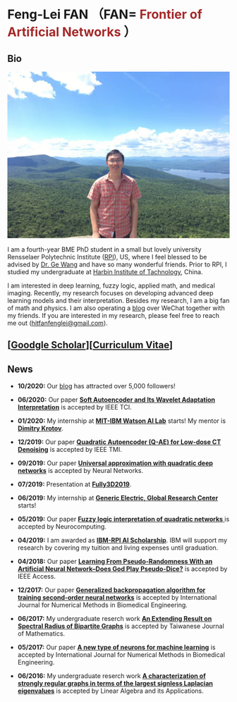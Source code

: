 Feng-Lei FAN （FAN=<span style="color:brown;"> Frontier of Artificial Networks </span>）
============

Bio
---------

<img src="./biography.jpg" alt="" class="inline"/>


I am a fourth-year BME PhD student in a small but lovely university Rensselaer Polytechnic Institute ([RPI](https://www.rpi.edu/)), US, where I feel blessed to be advised by [Dr. Ge Wang](https://biotech.rpi.edu/centers/bic/people/faculty/ge-wang) and have so many wonderful friends. Prior to RPI, I studied my undergraduate at [Harbin Institute of Tachnology](http://en.hit.edu.cn/), China. 

I am interested in deep learning, fuzzy logic, applied math, and medical imaging. Recently, my research focuses on developing advanced deep learning models and their interpretation. Besides my research, I am a big fan of math and physics. I am also operating a [blog](https://www.ershicimi.com/a/RjleG2QD) over WeChat together with my friends. If you are interested in my research, please feel free to reach me out (hitfanfenglei@gmail.com). 



[<span style="color:brown;">[Goodgle Scholar](https://scholar.google.com/citations?user=YPmyK2wAAAAJ&hl=en)</span>][<span style="color:brown;">[Curriculum Vitae](https://github.com/FengleiFan/Feng-Lei.Fan.github.io/blob/gh-pages/MyResume.pdf)</span>]
----------

News
----------
* **10/2020:** Our [blog](https://www.ershicimi.com/a/RjleG2QD) has attracted over 5,000 followers!

* **06/2020:** Our paper [**Soft Autoencoder and Its Wavelet Adaptation Interpretation**](https://ieeexplore.ieee.org/document/9162438) is accepted by IEEE TCI.

* **01/2020:** My internship at [**MIT-IBM Watson AI Lab**](https://mitibmwatsonailab.mit.edu/) starts! My mentor is [**Dimitry Krotov**](https://researcher.watson.ibm.com/researcher/view.php?person=ibm-krotov).

* **12/2019:** Our paper [**Quadratic Autoencoder (Q-AE) for Low-dose CT Denoising**](https://ieeexplore.ieee.org/abstract/document/8946589) is accepted by IEEE TMI.

* **09/2019:** Our paper [**Universal approximation with quadratic deep networks**](https://www.sciencedirect.com/science/article/pii/S0893608020300095) is accepted by Neural Networks.


* **07/2019:** Presentation at [**Fully3D2019**](https://www.med.upenn.edu/fully3d/).

* **06/2019:** My internship at [**Generic Electric, Global Research Center**](https://www.ge.com/research/) starts!

* **05/2019:** Our paper [**Fuzzy logic interpretation of quadratic networks**
](https://www.sciencedirect.com/science/article/pii/S0925231219312615) is accepted by Neurocomputing.

* **04/2019:** I am awarded as [**IBM-RPI AI Scholarship**](https://airc.rpi.edu/aihn-scholars). IBM will support my research by covering my tuition and living expenses until graduation.

* **04/2018:** Our paper [**Learning From Pseudo-Randomness With an Artificial Neural Network–Does God Play Pseudo-Dice?**](https://ieeexplore.ieee.org/abstract/document/8350369) is accepted by IEEE Access.

* **12/2017:** Our paper [**Generalized backpropagation algorithm for training second‐order neural networks**](https://onlinelibrary.wiley.com/doi/abs/10.1002/cnm.2956) is accepted by International Journal for Numerical Methods in Biomedical Engineering.

* **06/2017:** My undergraduate reserch work [**An Extending Result on Spectral Radius of Bipartite Graphs**](https://www.jstor.org/stable/90020207?seq=1) is accepted by Taiwanese Journal of Mathematics.

* **05/2017:** Our paper [**A new type of neurons for machine learning**](https://onlinelibrary.wiley.com/doi/abs/10.1002/cnm.2920) is accepted by International Journal for Numerical Methods in Biomedical Engineering.

* **06/2016:** My undergraduate reserch work [**A characterization of strongly regular graphs in terms of the largest signless Laplacian eigenvalues**](https://www.sciencedirect.com/science/article/pii/S0024379516301598) is accepted by Linear Algebra and its Applications.










